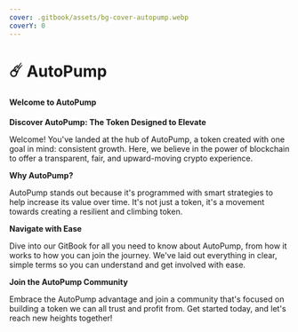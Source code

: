 ```yaml
---
cover: .gitbook/assets/bg-cover-autopump.webp
coverY: 0
---
```


# ☄️ AutoPump

#### Welcome to AutoPump

**Discover AutoPump: The Token Designed to Elevate**

Welcome! You've landed at the hub of AutoPump, a token created with one goal in mind: consistent growth. Here, we believe in the power of blockchain to offer a transparent, fair, and upward-moving crypto experience.

**Why AutoPump?**

AutoPump stands out because it's programmed with smart strategies to help increase its value over time. It's not just a token, it's a movement towards creating a resilient and climbing token.

**Navigate with Ease**

Dive into our GitBook for all you need to know about AutoPump, from how it works to how you can join the journey. We've laid out everything in clear, simple terms so you can understand and get involved with ease.

**Join the AutoPump Community**

Embrace the AutoPump advantage and join a community that's focused on building a token we can all trust and profit from. Get started today, and let's reach new heights together!
